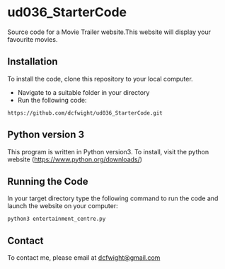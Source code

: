 # ud036_StarterCode
Source code for a Movie Trailer website.This website will display your favourite movies.

## Installation
To install the code, clone this repository to your local computer.
- Navigate to a suitable folder in your directory
- Run the following code:
```
https://github.com/dcfwight/ud036_StarterCode.git
```

## Python version 3
This program is written in Python version3.
To install, visit the python website (https://www.python.org/downloads/)

## Running the Code
In your target directory type the following command to run the code and launch the website on your computer:

`python3 entertainment_centre.py`

## Contact
To contact me, please email at dcfwight@gmail.com


